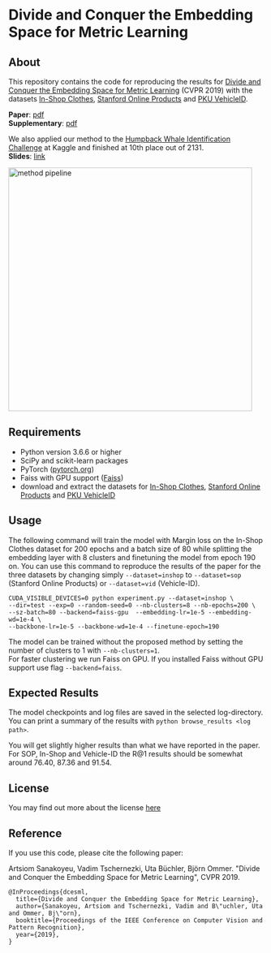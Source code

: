 # Divide and Conquer the Embedding Space for Metric Learning

## About

This repository contains the code for reproducing the results for [Divide and Conquer the Embedding Space for Metric Learning](http://openaccess.thecvf.com/content_CVPR_2019/papers/Sanakoyeu_Divide_and_Conquer_the_Embedding_Space_for_Metric_Learning_CVPR_2019_paper.pdf) (CVPR 2019) with the datasets [In-Shop Clothes](http://mmlab.ie.cuhk.edu.hk/projects/DeepFashion/InShopRetrieval.html), [Stanford Online Products](http://cvgl.stanford.edu/projects/lifted_struct/) and [PKU VehicleID](https://www.pkuml.org/resources/pku-vehicleid.html).

**Paper**: [pdf](http://openaccess.thecvf.com/content_CVPR_2019/papers/Sanakoyeu_Divide_and_Conquer_the_Embedding_Space_for_Metric_Learning_CVPR_2019_paper.pdf)  
**Supplementary**: [pdf](http://openaccess.thecvf.com/content_CVPR_2019/supplemental/Sanakoyeu_Divide_and_Conquer_CVPR_2019_supplemental.pdf)

We also applied our method to the [Humpback Whale Identification Challenge](https://www.kaggle.com/c/humpback-whale-identification/overview) at Kaggle and finished at 10th place out of 2131.  
**Slides**: [link](https://slides.com/asanakoy/metric-learning-kaggle-whales)

<img src="https://asanakoy.github.io/images/teaser_cvpr19_dml.jpg" width="480" alt="method pipeline">

## Requirements

- Python version 3.6.6 or higher
- SciPy and scikit-learn packages
- PyTorch ([pytorch.org](http://pytorch.org))
- Faiss with GPU support ([Faiss](https://github.com/facebookresearch/faiss))
- download and extract the datasets for [In-Shop Clothes](http://mmlab.ie.cuhk.edu.hk/projects/DeepFashion/InShopRetrieval.html), [Stanford Online Products](http://cvgl.stanford.edu/projects/lifted_struct/) and [PKU VehicleID](https://www.pkuml.org/resources/pku-vehicleid.html)

## Usage

The following command will train the model with Margin loss on the In-Shop Clothes dataset for 200 epochs and a batch size of 80 while splitting the embedding layer with 8 clusters and finetuning the model from epoch 190 on. You can use this command to reproduce the results of the paper for the three datasets by changing simply `--dataset=inshop` to `--dataset=sop` (Stanford Online Products) or `--dataset=vid` (Vehicle-ID).

```
CUDA_VISIBLE_DEVICES=0 python experiment.py --dataset=inshop \
--dir=test --exp=0 --random-seed=0 --nb-clusters=8 --nb-epochs=200 \
--sz-batch=80 --backend=faiss-gpu  --embedding-lr=1e-5 --embedding-wd=1e-4 \
--backbone-lr=1e-5 --backbone-wd=1e-4 --finetune-epoch=190
```

The model can be trained without the proposed method by setting the number of clusters to 1 with `--nb-clusters=1`.  
For faster clustering we run Faiss on GPU. If you installed Faiss without GPU support use flag `--backend=faiss`.
## Expected Results

The model checkpoints and log files are saved in the selected log-directory. You can print a summary of the results with `python browse_results <log path>`.

You will get slightly higher results than what we have reported in the paper. For SOP, In-Shop and Vehicle-ID the R@1 results should be somewhat around 76.40, 87.36 and 91.54.

## License

You may find out more about the license [here](LICENSE)

## Reference

If you use this code, please cite the following paper:

Artsiom Sanakoyeu, Vadim Tschernezki, Uta Büchler, Björn Ommer. "Divide and Conquer the Embedding Space for Metric Learning", CVPR 2019.

```
@InProceedings{dcesml,
  title={Divide and Conquer the Embedding Space for Metric Learning},
  author={Sanakoyeu, Artsiom and Tschernezki, Vadim and B\"uchler, Uta and Ommer, Bj\"orn},
  booktitle={Proceedings of the IEEE Conference on Computer Vision and Pattern Recognition},
  year={2019},
}
```
